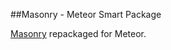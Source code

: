 ##Masonry - Meteor Smart Package

[Masonry](https://github.com/desandro/masonry) repackaged for Meteor.

